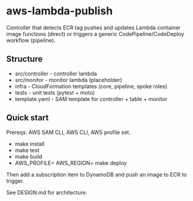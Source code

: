 # aws-lambda-publish

Controller that detects ECR tag pushes and updates Lambda container image functions (direct) or triggers a generic CodePipeline/CodeDeploy workflow (pipeline).

## Structure
- src/controller - controller lambda
- src/monitor - monitor lambda (placeholder)
- infra - CloudFormation templates (core, pipeline, spoke roles)
- tests - unit tests (pytest + moto)
- template.yaml - SAM template for controller + table + monitor

## Quick start

Prereqs: AWS SAM CLI, AWS CLI, AWS profile set.

- make install
- make test
- make build
- AWS_PROFILE=<profile> AWS_REGION=<region> make deploy

Then add a subscription item to DynamoDB and push an image to ECR to trigger.

See DESIGN.md for architecture.

